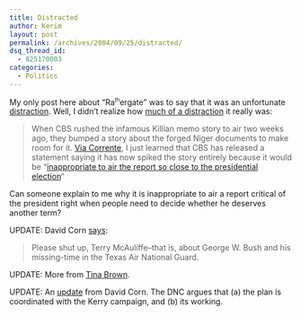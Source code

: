 ```yaml
---
title: Distracted
author: Kerim
layout: post
permalink: /archives/2004/09/25/distracted/
dsq_thread_id:
  - 825170003
categories:
  - Politics
---
```

My only post here about &#8220;Ra<sup><small>th</small></sup>ergate&#8221; was to say that it was an unfortunate <a href="http://test.oxus.net/archives/2004/09/11/distraction/" onclick="_gaq.push(['_trackEvent', 'outbound-article', 'http://test.oxus.net/archives/2004/09/11/distraction/', 'distraction']);" >distraction</a>. Well, I didn&#8217;t realize how <a href="http://www.washingtonmonthly.com/archives/individual/2004_09/004770.php" onclick="_gaq.push(['_trackEvent', 'outbound-article', 'http://www.washingtonmonthly.com/archives/individual/2004_09/004770.php', 'much of a distraction']);" >much of a distraction</a> it really was:

> When CBS rushed the infamous Killian memo story to air two weeks ago, they bumped a story about the forged Niger documents to make room for it. <a href="http://corrente.blogspot.com/2004_09_19_corrente_archive.html#109608280122968820" onclick="_gaq.push(['_trackEvent', 'outbound-article', 'http://corrente.blogspot.com/2004_09_19_corrente_archive.html#109608280122968820', 'Via Corrente']);" >Via Corrente</a>, I just learned that CBS has released a statement saying it has now spiked the story entirely because it would be &#8220;<a href="http://www.nytimes.com/2004/09/25/politics/campaign/25cbs.html" onclick="_gaq.push(['_trackEvent', 'outbound-article', 'http://www.nytimes.com/2004/09/25/politics/campaign/25cbs.html', 'inappropriate to air the report so close to the presidential election']);" >inappropriate to air the report so close to the presidential election</a>&#8220;

Can someone explain to me why it is inappropriate to air a report critical of the president right when people need to decide whether he deserves another term?

UPDATE: David Corn <a href="http://www.bushlies.ws/2004/09/terry_mcauliffe.html" onclick="_gaq.push(['_trackEvent', 'outbound-article', 'http://www.bushlies.ws/2004/09/terry_mcauliffe.html', 'says']);" >says</a>:

> Please shut up, Terry McAuliffe&#8211;that is, about George W. Bush and his missing-time in the Texas Air National Guard.

UPDATE: More from <a href="http://www.washingtonpost.com/wp-dyn/articles/A43478-2004Sep22.html" onclick="_gaq.push(['_trackEvent', 'outbound-article', 'http://www.washingtonpost.com/wp-dyn/articles/A43478-2004Sep22.html', 'Tina Brown']);" >Tina Brown</a>.

UPDATE: An <a href="http://www.bushlies.ws/2004/09/the_democratic.html" onclick="_gaq.push(['_trackEvent', 'outbound-article', 'http://www.bushlies.ws/2004/09/the_democratic.html', 'update']);" >update</a> from David Corn. The DNC argues that (a) the plan is coordinated with the Kerry campaign, and (b) its working.

